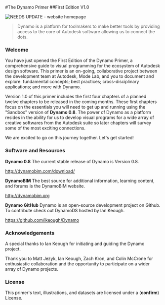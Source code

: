 #The Dynamo Primer
##First Edition V1.0

![NEEDS UPDATE - website homepage](../images/dynamo_logo_dark-trim.png)

> Dynamo is a platform for toolmakers to make better tools by providing access to the core of Autodesk software allowing us to connect the dots.

### Welcome
You have just opened the First Edition of the Dynamo Primer, a comprehensive guide to visual programming for the ecosystem of Autodesk design software. This primer is an on-going, collaborative project between the development team at Autodesk, Mode Lab, and you to document and explore: fundamental concepts; best practices; cross-disciplinary applications; and more with Dynamo.

Version 1.0 of this primer includes the first four chapters of a planned twelve chapters to be released in the coming months. These first chapters focus on the essentials you will need to get up and running using the "Sandbox" version of **Dynamo 0.8**. The power of Dynamo as a platform resides in the ability for us to develop visual programs for a wide array of creative softwares from the Autodesk suite so later chapters will survey some of the most exciting connections.

We are excited to go on this journey together. Let's get started!

### Software and Resources
**Dynamo 0.8** The current stable release of Dynamo is Version 0.8.

http://dynamobim.com/download/

**DynamoBIM** The best source for additional information, learning content, and forums is the DynamoBIM website.

http://dynamobim.org

**Dynamo GitHub** Dynamo is an open-source development project on Github. To contribute check out DynamoDS hosted by Ian Keough.

https://github.com/ikeough/Dynamo

### Acknowledgements
A special thanks to Ian Keough for initiating and guiding the Dynamo project.

Thank you to Matt Jezyk, Ian Keough, Zach Kron, and Colin McCrone for enthusiastic collaboration and the opportunity to participate on a wider array of Dynamo projects.

### License
This primer's text, illustrations, and datasets are licensed under a (**confirm**) License.
